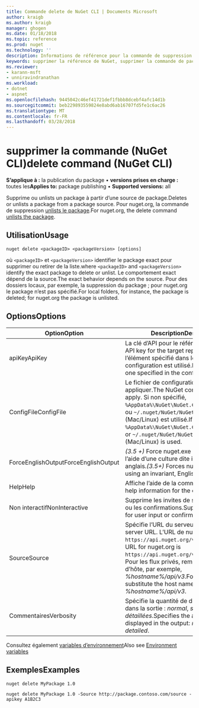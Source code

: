 ```yaml
---
title: Commande delete de NuGet CLI | Documents Microsoft
author: kraigb
ms.author: kraigb
manager: ghogen
ms.date: 01/18/2018
ms.topic: reference
ms.prod: nuget
ms.technology: ''
description: Informations de référence pour la commande de suppression de nuget.exe
keywords: supprimer la référence de NuGet, supprimer la commande de package
ms.reviewer:
- karann-msft
- unniravindranathan
ms.workload:
- dotnet
- aspnet
ms.openlocfilehash: 9445042c46ef41721def1fbbb8dcebf4afc14d1b
ms.sourcegitcommit: beb229893559824e8abd6ab16707fd5fe1c6ac26
ms.translationtype: MT
ms.contentlocale: fr-FR
ms.lasthandoff: 03/28/2018
---
```

# <a name="delete-command-nuget-cli"></a><span data-ttu-id="eba53-104">supprimer la commande (NuGet CLI)</span><span class="sxs-lookup"><span data-stu-id="eba53-104">delete command (NuGet CLI)</span></span>

<span data-ttu-id="eba53-105">**S’applique à :** la publication du package &bullet; **versions prises en charge :** toutes les</span><span class="sxs-lookup"><span data-stu-id="eba53-105">**Applies to:** package publishing &bullet; **Supported versions:** all</span></span>

<span data-ttu-id="eba53-106">Supprime ou unlists un package à partir d’une source de package.</span><span class="sxs-lookup"><span data-stu-id="eba53-106">Deletes or unlists a package from a package source.</span></span> <span data-ttu-id="eba53-107">Pour nuget.org, la commande de suppression [unlists le package](../policies/deleting-packages.md).</span><span class="sxs-lookup"><span data-stu-id="eba53-107">For nuget.org, the delete command [unlists the package](../policies/deleting-packages.md).</span></span>

## <a name="usage"></a><span data-ttu-id="eba53-108">Utilisation</span><span class="sxs-lookup"><span data-stu-id="eba53-108">Usage</span></span>

```cli
nuget delete <packageID> <packageVersion> [options]
```

<span data-ttu-id="eba53-109">où `<packageID>` et `<packageVersion>` identifier le package exact pour supprimer ou retirer de la liste.</span><span class="sxs-lookup"><span data-stu-id="eba53-109">where `<packageID>` and `<packageVersion>` identify the exact package to delete or unlist.</span></span> <span data-ttu-id="eba53-110">Le comportement exact dépend de la source.</span><span class="sxs-lookup"><span data-stu-id="eba53-110">The exact behavior depends on the source.</span></span> <span data-ttu-id="eba53-111">Pour des dossiers locaux, par exemple, la suppression du package ; pour nuget.org le package n’est pas spécifié.</span><span class="sxs-lookup"><span data-stu-id="eba53-111">For local folders, for instance, the package is deleted; for nuget.org the package is unlisted.</span></span>

## <a name="options"></a><span data-ttu-id="eba53-112">Options</span><span class="sxs-lookup"><span data-stu-id="eba53-112">Options</span></span>

| <span data-ttu-id="eba53-113">Option</span><span class="sxs-lookup"><span data-stu-id="eba53-113">Option</span></span> | <span data-ttu-id="eba53-114">Description</span><span class="sxs-lookup"><span data-stu-id="eba53-114">Description</span></span> |
| --- | --- |
| <span data-ttu-id="eba53-115">apiKey</span><span class="sxs-lookup"><span data-stu-id="eba53-115">ApiKey</span></span> | <span data-ttu-id="eba53-116">La clé d’API pour le référentiel cible.</span><span class="sxs-lookup"><span data-stu-id="eba53-116">The API key for the target repository.</span></span> <span data-ttu-id="eba53-117">Sinon, l’élément spécifié dans le fichier de configuration est utilisé.</span><span class="sxs-lookup"><span data-stu-id="eba53-117">If not present, the one specified in the config file is used.</span></span> |
| <span data-ttu-id="eba53-118">ConfigFile</span><span class="sxs-lookup"><span data-stu-id="eba53-118">ConfigFile</span></span> | <span data-ttu-id="eba53-119">Le fichier de configuration NuGet à appliquer.</span><span class="sxs-lookup"><span data-stu-id="eba53-119">The NuGet configuration file to apply.</span></span> <span data-ttu-id="eba53-120">Si non spécifié, `%AppData%\NuGet\NuGet.Config` (Windows) ou `~/.nuget/NuGet/NuGet.Config` (Mac/Linux) est utilisé.</span><span class="sxs-lookup"><span data-stu-id="eba53-120">If not specified, `%AppData%\NuGet\NuGet.Config` (Windows) or `~/.nuget/NuGet/NuGet.Config` (Mac/Linux) is used.</span></span>|
| <span data-ttu-id="eba53-121">ForceEnglishOutput</span><span class="sxs-lookup"><span data-stu-id="eba53-121">ForceEnglishOutput</span></span> | <span data-ttu-id="eba53-122">*(3.5 +)*  Force nuget.exe pour exécuter à l’aide d’une culture dite indifférente, en anglais.</span><span class="sxs-lookup"><span data-stu-id="eba53-122">*(3.5+)* Forces nuget.exe to run using an invariant, English-based culture.</span></span> |
| <span data-ttu-id="eba53-123">Help</span><span class="sxs-lookup"><span data-stu-id="eba53-123">Help</span></span> | <span data-ttu-id="eba53-124">Affiche l’aide de la commande.</span><span class="sxs-lookup"><span data-stu-id="eba53-124">Displays help information for the command.</span></span> |
| <span data-ttu-id="eba53-125">Non interactif</span><span class="sxs-lookup"><span data-stu-id="eba53-125">NonInteractive</span></span> | <span data-ttu-id="eba53-126">Supprime les invites de saisie utilisateur ou les confirmations.</span><span class="sxs-lookup"><span data-stu-id="eba53-126">Suppresses prompts for user input or confirmations.</span></span> |
| <span data-ttu-id="eba53-127">Source</span><span class="sxs-lookup"><span data-stu-id="eba53-127">Source</span></span> | <span data-ttu-id="eba53-128">Spécifie l’URL du serveur.</span><span class="sxs-lookup"><span data-stu-id="eba53-128">Specifies the server URL.</span></span> <span data-ttu-id="eba53-129">L’URL de nuget.org est `https://api.nuget.org/v3/index.json`.</span><span class="sxs-lookup"><span data-stu-id="eba53-129">The URL for nuget.org is `https://api.nuget.org/v3/index.json`.</span></span> <span data-ttu-id="eba53-130">Pour les flux privés, remplacez le nom d’hôte, par exemple, *%hostname%/api/v3*.</span><span class="sxs-lookup"><span data-stu-id="eba53-130">For private feeds, substitute the host name, for example, *%hostname%/api/v3*.</span></span> |
| <span data-ttu-id="eba53-131">Commentaires</span><span class="sxs-lookup"><span data-stu-id="eba53-131">Verbosity</span></span> | <span data-ttu-id="eba53-132">Spécifie la quantité de détails affichés dans la sortie : *normal*, *silencieux*, *détaillées*.</span><span class="sxs-lookup"><span data-stu-id="eba53-132">Specifies the amount of detail displayed in the output: *normal*, *quiet*, *detailed*.</span></span> |

<span data-ttu-id="eba53-133">Consultez également [variables d’environnement](cli-ref-environment-variables.md)</span><span class="sxs-lookup"><span data-stu-id="eba53-133">Also see [Environment variables](cli-ref-environment-variables.md)</span></span>

## <a name="examples"></a><span data-ttu-id="eba53-134">Exemples</span><span class="sxs-lookup"><span data-stu-id="eba53-134">Examples</span></span>

```cli
nuget delete MyPackage 1.0

nuget delete MyPackage 1.0 -Source http://package.contoso.com/source -apikey A1B2C3
```
